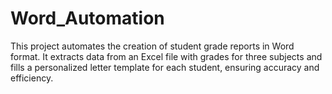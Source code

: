 # Word_Automation
This project automates the creation of student grade reports in Word format. It extracts data from an Excel file with grades for three subjects and fills a personalized letter template for each student, ensuring accuracy and efficiency.
